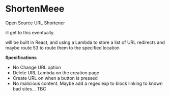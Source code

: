 # ShortenMeee
Open Source URL Shortener

ill get to this eventually.

will be built in React, and using a Lambda to store a list of URL redirects and maybe route 53 to route them to the specified location

**Specifications**

- No Change URL option
- Delete URL Lambda on the creation page
- Create URL on when a button is pressed
- No malicious content. Maybe add a regex exp to block linking to known bad sites... TBC
